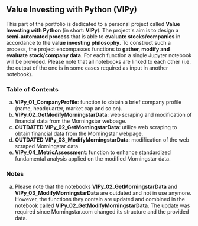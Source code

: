 ## Value Investing with Python (VIPy)

This part of the portfolio is dedicated to a personal project called **Value Investing with Python** (in short: **VIPy**). The project's aim is to design a **semi-automated process** that is able to **evaluate stocks/companies** in accordance to the **value investing philosophy**. To construct such a process, the project encompasses functions to **gather, modify and evaluate stock/company data**. For each function a single Jupyter notebook will be provided. Please note that all notebooks are linked to each other (i.e. the output of the one is in some cases required as input in another notebook).

### Table of Contents

<ol type="a">
  <li><strong>VIPy_01_CompanyProfile</strong>: function to obtain a brief company profile (name, headquarter, market cap and so on).</li>
  <li><strong>VIPy_02_GetModifyMorningstarData</strong>: web scraping and modification of financial data from the Morningstar webpage.</li>
  <li><strong>OUTDATED VIPy_02_GetMorningstarData</strong>: utilize web scraping to obtain financial data from the Morningstar webpage.</li>
  <li><strong>OUTDATED VIPy_03_ModifyMorningstarData</strong>: modification of the web scraped Morningstar data.</li>
  <li><strong>VIPy_04_MetricAssessment</strong>: function to enhance standardized fundamental analysis applied on the modified Morningstar data.</li>
</ol>

### Notes

<ol type="a">
  <li>Please note that the notebooks <strong>VIPy_02_GetMorningstarData</strong> and <strong>VIPy_03_ModifyMorningstarData</strong> are outdated and not in use anymore. However, the functions they contain are updated and combined in the notebook called <strong>VIPy_02_GetModifyMorningstarData</strong>. The update was required since Morningstar.com changed its structure and the provided data.</li>
</ol>

